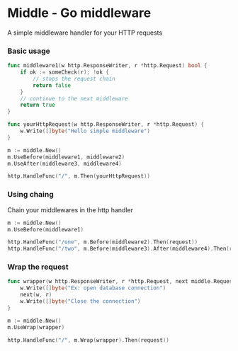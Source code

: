 # Middle - Go middleware
A simple middleware handler for your HTTP requests

### Basic usage
```go
func middleware1(w http.ResponseWriter, r *http.Request) bool {
    if ok := someCheck(r); !ok {
        // stops the request chain
        return false
    }
    // continue to the next middleware
    return true
}

func yourHttpRequest(w http.ResponseWriter, r *http.Request) {
    w.Write([]byte("Hello simple middleware")
}

m := middle.New()
m.UseBefore(middleware1, middleware2)
m.UseAfter(middleware3, middleware4)

http.HandleFunc("/", m.Then(yourHttpRequest))
```

### Using chaing
Chain your middlewares in the http handler
```go
m := middle.New()
m.UseBefore(middleware1)

http.HandleFunc("/one", m.Before(middleware2).Then(request))
http.HandleFunc("/two", m.Before(middleware3).After(middleware4).Then(request))
```

### Wrap the request
```go
func wrapper(w http.ResponseWriter, r *http.Request, next middle.Request) {
    w.Write([]byte("Ex: open database connection")
    next(w, r)
    w.Write([]byte("Close the connection")
}

m := middle.New()
m.UseWrap(wrapper)

http.HandleFunc("/", m.Wrap(wrapper).Then(request))
```
